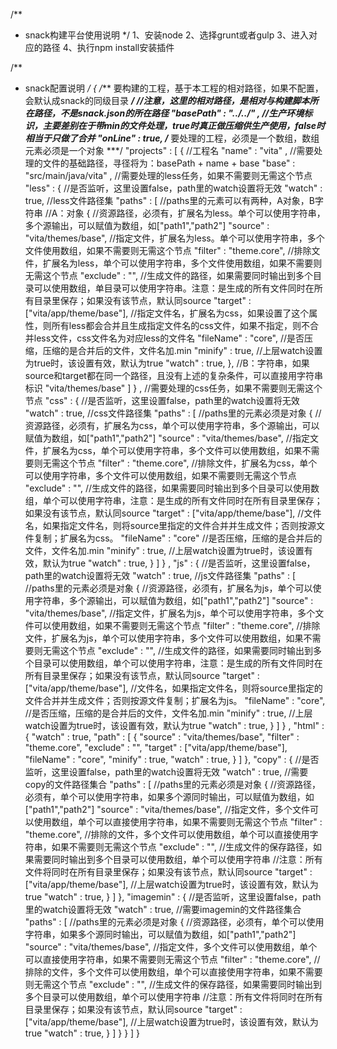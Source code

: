 /**
 * snack构建平台使用说明
 */
1、安装node
2、选择grunt或者gulp
3、进入对应的路径
4、执行npm install安装插件

/**
 * snack配置说明
 */
{
    /*** 要构建的工程，基于本工程的相对路径，如果不配置，会默认成snack的同级目录 ***/
    //注意，这里的相对路径，是相对与构建脚本所在路径，不是snack.json的所在路径
	"basePath" : "../../" ,
	//生产环境标识，主要差别在于带min的文件处理，true时真正做压缩供生产使用，false时相当于只做了合并
	"onLine" : true,
	/*** 要处理的工程，必须是一个数组，数组元素必须是一个对象 ***/
	"projects" : [
		{
		    //工程名
		    "name" : "vita" ,
		    //需要处理的文件的基础路径，寻径将为：basePath + name + base
		    "base" : "src/main/java/vita" ,
		    //需要处理的less任务，如果不需要则无需这个节点
		    "less" : {
		    	//是否监听，这里设置false，path里的watch设置将无效
		    	"watch" : true,
		        //less文件路径集
				"paths" : [
				    //paths里的元素可以有两种，A对象，B字符串
				    //A：对象
					{
					    //资源路径，必须有，扩展名为less。单个可以使用字符串，多个源输出，可以赋值为数组，如["path1","path2"]
						"source" : "vita/themes/base",
						//指定文件，扩展名为less。单个可以使用字符串，多个文件使用数组，如果不需要则无需这个节点
						"filter" : "theme.core",
						//排除文件，扩展名为less，单个可以使用字符串，多个文件使用数组，如果不需要则无需这个节点
						"exclude" : "",
						//生成文件的路径，如果需要同时输出到多个目录可以使用数组，单目录可以使用字符串。注意：是生成的所有文件同时在所有目录里保存；如果没有该节点，默认同source
						"target" : ["vita/app/theme/base"],
						//指定文件名，扩展名为css，如果设置了这个属性，则所有less都会合并且生成指定文件名的css文件，如果不指定，则不合并less文件，css文件名为对应less的文件名
						"fileName" : "core",
						//是否压缩，压缩的是合并后的文件，文件名加.min
                        "minify" : true,
                        //上层watch设置为true时，该设置有效，默认为true
                        "watch" : true,
					},
					//B：字符串，如果source和target都在同一个路径，且没有上述的复杂条件，可以直接用字符串标识
					"vita/themes/base"
				]
		    } ,
		    //需要处理的css任务，如果不需要则无需这个节点
		    "css" : {
		    	//是否监听，这里设置false，path里的watch设置将无效
			  	"watch" : true,
		    	//css文件路径集
		    	"paths" : [
		    		//paths里的元素必须是对象
					{
					    //资源路径，必须有，扩展名为css，单个可以使用字符串，多个源输出，可以赋值为数组，如["path1","path2"]
						"source" : "vita/themes/base",
						//指定文件，扩展名为css，单个可以使用字符串，多个文件可以使用数组，如果不需要则无需这个节点
						"filter" : "theme.core",
						//排除文件，扩展名为css，单个可以使用字符串，多个文件可以使用数组，如果不需要则无需这个节点
						"exclude" : "",
						//生成文件的路径，如果需要同时输出到多个目录可以使用数组，单个可以使用字符串，注意：是生成的所有文件同时在所有目录里保存；如果没有该节点，默认同source
						"target" : ["vita/app/theme/base"],
						//文件名，如果指定文件名，则将source里指定的文件合并并生成文件；否则按源文件复制；扩展名为css。
						"fileName" : "core"
						//是否压缩，压缩的是合并后的文件，文件名加.min
                        "minify" : true,
                        //上层watch设置为true时，该设置有效，默认为true
                        "watch" : true,
					}
		    	]
		    } ,
		    "js" : {
		    	//是否监听，这里设置false，path里的watch设置将无效
			  	"watch" : true,
		    	//js文件路径集
		    	"paths" : [
		    		//paths里的元素必须是对象
					{
					    //资源路径，必须有，扩展名为js，单个可以使用字符串，多个源输出，可以赋值为数组，如["path1","path2"]
						"source" : "vita/themes/base",
						//指定文件，扩展名为js，单个可以使用字符串，多个文件可以使用数组，如果不需要则无需这个节点
						"filter" : "theme.core",
						//排除文件，扩展名为js，单个可以使用字符串，多个文件可以使用数组，如果不需要则无需这个节点
						"exclude" : "",
						//生成文件的路径，如果需要同时输出到多个目录可以使用数组，单个可以使用字符串，注意：是生成的所有文件同时在所有目录里保存；如果没有该节点，默认同source
						"target" : ["vita/app/theme/base"],
						//文件名，如果指定文件名，则将source里指定的文件合并并生成文件；否则按源文件复制；扩展名为js。
						"fileName" : "core",
						//是否压缩，压缩的是合并后的文件，文件名加.min
						"minify" : true,
						//上层watch设置为true时，该设置有效，默认为true
						"watch" : true,
					}
		    	]
		    } ,
		    "html" : {
		    	"watch" : true,
		    	"path" : [
		    		{
                    	"source" : "vita/themes/base",
                    	"filter" : "theme.core",
                    	"exclude" : "",
                    	"target" : ["vita/app/theme/base"],
                    	"fileName" : "core",
                    	"minify" : true,
                    	"watch" : true,
		    		}
		    	]
		    },
		    "copy" : {
		    	//是否监听，这里设置false，path里的watch设置将无效
		    	"watch" : true,
		    	//需要copy的文件路径集合
		    	"paths" : [
		    		//paths里的元素必须是对象
					{
					    //资源路径，必须有，单个可以使用字符串，如果多个源同时输出，可以赋值为数组，如["path1","path2"]
						"source" : "vita/themes/base",
						//指定文件，多个文件可以使用数组，单个可以直接使用字符串，如果不需要则无需这个节点
						"filter" : "theme.core",
						//排除的文件，多个文件可以使用数组，单个可以直接使用字符串，如果不需要则无需这个节点
						"exclude" : "",
						//生成文件的保存路径，如果需要同时输出到多个目录可以使用数组，单个可以使用字符串
						//注意：所有文件将同时在所有目录里保存；如果没有该节点，默认同source
						"target" : ["vita/app/theme/base"],
						//上层watch设置为true时，该设置有效，默认为true
						"watch" : true,
					}
		    	]
		    },
		  	"imagemin" : {
		    	//是否监听，这里设置false，path里的watch设置将无效
		    	"watch" : true,
		    	//需要imagemin的文件路径集合
		    	"paths" : [
		    		//paths里的元素必须是对象
					{
					    //资源路径，必须有，单个可以使用字符串，如果多个源同时输出，可以赋值为数组，如["path1","path2"]
						"source" : "vita/themes/base",
						//指定文件，多个文件可以使用数组，单个可以直接使用字符串，如果不需要则无需这个节点
						"filter" : "theme.core",
						//排除的文件，多个文件可以使用数组，单个可以直接使用字符串，如果不需要则无需这个节点
						"exclude" : "",
						//生成文件的保存路径，如果需要同时输出到多个目录可以使用数组，单个可以使用字符串
						//注意：所有文件将同时在所有目录里保存；如果没有该节点，默认同source
						"target" : ["vita/app/theme/base"],
						//上层watch设置为true时，该设置有效，默认为true
						"watch" : true,
					}
		    	]
			}
		}
	]
}